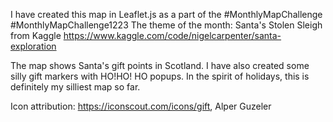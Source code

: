I have created this map in Leaflet.js as a part of the #MonthlyMapChallenge #MonthlyMapChallenge1223
The theme of the month: Santa's Stolen Sleigh from Kaggle
https://www.kaggle.com/code/nigelcarpenter/santa-exploration

The map shows Santa's gift points in Scotland. I have also created some silly gift markers with HO!HO! HO popups.
In the spirit of holidays, this is definitely my silliest map so far. 

Icon attribution:
https://iconscout.com/icons/gift, 
Alper Guzeler
